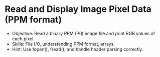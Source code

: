 # Read and Display Image Pixel Data (PPM format)
- Objective: Read a binary PPM (P6) image file and print RGB values of each pixel.
- Skills: File I/O, understanding PPM format, arrays.
- Hint: Use fopen(), fread(), and handle header parsing correctly.
